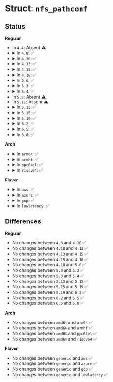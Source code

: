 # Struct: <code>nfs_pathconf</code>

## Status
<b>Regular</b>
<ul>
<li>
In <code>4.4</code>: Absent ⚠️
</li>
<li>
<details>
<summary>In <code>4.8</code>: ✅</summary>

```c
struct nfs_pathconf {
    struct nfs_fattr *fattr;
    __u32 max_link;
    __u32 max_namelen;
};
```
</details>
</li>
<li>
<details>
<summary>In <code>4.10</code>: ✅</summary>

```c
struct nfs_pathconf {
    struct nfs_fattr *fattr;
    __u32 max_link;
    __u32 max_namelen;
};
```
</details>
</li>
<li>
<details>
<summary>In <code>4.13</code>: ✅</summary>

```c
struct nfs_pathconf {
    struct nfs_fattr *fattr;
    __u32 max_link;
    __u32 max_namelen;
};
```
</details>
</li>
<li>
<details>
<summary>In <code>4.15</code>: ✅</summary>

```c
struct nfs_pathconf {
    struct nfs_fattr *fattr;
    __u32 max_link;
    __u32 max_namelen;
};
```
</details>
</li>
<li>
<details>
<summary>In <code>4.18</code>: ✅</summary>

```c
struct nfs_pathconf {
    struct nfs_fattr *fattr;
    __u32 max_link;
    __u32 max_namelen;
};
```
</details>
</li>
<li>
<details>
<summary>In <code>5.0</code>: ✅</summary>

```c
struct nfs_pathconf {
    struct nfs_fattr *fattr;
    __u32 max_link;
    __u32 max_namelen;
};
```
</details>
</li>
<li>
<details>
<summary>In <code>5.3</code>: ✅</summary>

```c
struct nfs_pathconf {
    struct nfs_fattr *fattr;
    __u32 max_link;
    __u32 max_namelen;
};
```
</details>
</li>
<li>
<details>
<summary>In <code>5.4</code>: ✅</summary>

```c
struct nfs_pathconf {
    struct nfs_fattr *fattr;
    __u32 max_link;
    __u32 max_namelen;
};
```
</details>
</li>
<li>
In <code>5.8</code>: Absent ⚠️
</li>
<li>
In <code>5.11</code>: Absent ⚠️
</li>
<li>
<details>
<summary>In <code>5.13</code>: ✅</summary>

```c
struct nfs_pathconf {
    struct nfs_fattr *fattr;
    __u32 max_link;
    __u32 max_namelen;
};
```
</details>
</li>
<li>
<details>
<summary>In <code>5.15</code>: ✅</summary>

```c
struct nfs_pathconf {
    struct nfs_fattr *fattr;
    __u32 max_link;
    __u32 max_namelen;
};
```
</details>
</li>
<li>
<details>
<summary>In <code>5.19</code>: ✅</summary>

```c
struct nfs_pathconf {
    struct nfs_fattr *fattr;
    __u32 max_link;
    __u32 max_namelen;
};
```
</details>
</li>
<li>
<details>
<summary>In <code>6.2</code>: ✅</summary>

```c
struct nfs_pathconf {
    struct nfs_fattr *fattr;
    __u32 max_link;
    __u32 max_namelen;
};
```
</details>
</li>
<li>
<details>
<summary>In <code>6.5</code>: ✅</summary>

```c
struct nfs_pathconf {
    struct nfs_fattr *fattr;
    __u32 max_link;
    __u32 max_namelen;
};
```
</details>
</li>
<li>
<details>
<summary>In <code>6.8</code>: ✅</summary>

```c
struct nfs_pathconf {
    struct nfs_fattr *fattr;
    __u32 max_link;
    __u32 max_namelen;
};
```
</details>
</li>
</ul>
<b>Arch</b>
<ul>
<li>
<details>
<summary>In <code>arm64</code>: ✅</summary>

```c
struct nfs_pathconf {
    struct nfs_fattr *fattr;
    __u32 max_link;
    __u32 max_namelen;
};
```
</details>
</li>
<li>
<details>
<summary>In <code>armhf</code>: ✅</summary>

```c
struct nfs_pathconf {
    struct nfs_fattr *fattr;
    __u32 max_link;
    __u32 max_namelen;
};
```
</details>
</li>
<li>
<details>
<summary>In <code>ppc64el</code>: ✅</summary>

```c
struct nfs_pathconf {
    struct nfs_fattr *fattr;
    __u32 max_link;
    __u32 max_namelen;
};
```
</details>
</li>
<li>
<details>
<summary>In <code>riscv64</code>: ✅</summary>

```c
struct nfs_pathconf {
    struct nfs_fattr *fattr;
    __u32 max_link;
    __u32 max_namelen;
};
```
</details>
</li>
</ul>
<b>Flavor</b>
<ul>
<li>
<details>
<summary>In <code>aws</code>: ✅</summary>

```c
struct nfs_pathconf {
    struct nfs_fattr *fattr;
    __u32 max_link;
    __u32 max_namelen;
};
```
</details>
</li>
<li>
<details>
<summary>In <code>azure</code>: ✅</summary>

```c
struct nfs_pathconf {
    struct nfs_fattr *fattr;
    __u32 max_link;
    __u32 max_namelen;
};
```
</details>
</li>
<li>
<details>
<summary>In <code>gcp</code>: ✅</summary>

```c
struct nfs_pathconf {
    struct nfs_fattr *fattr;
    __u32 max_link;
    __u32 max_namelen;
};
```
</details>
</li>
<li>
<details>
<summary>In <code>lowlatency</code>: ✅</summary>

```c
struct nfs_pathconf {
    struct nfs_fattr *fattr;
    __u32 max_link;
    __u32 max_namelen;
};
```
</details>
</li>
</ul>

## Differences
<b>Regular</b>
<ul>
<li>
No changes between <code>4.8</code> and <code>4.10</code> ✅
</li>
<li>
No changes between <code>4.10</code> and <code>4.13</code> ✅
</li>
<li>
No changes between <code>4.13</code> and <code>4.15</code> ✅
</li>
<li>
No changes between <code>4.15</code> and <code>4.18</code> ✅
</li>
<li>
No changes between <code>4.18</code> and <code>5.0</code> ✅
</li>
<li>
No changes between <code>5.0</code> and <code>5.3</code> ✅
</li>
<li>
No changes between <code>5.3</code> and <code>5.4</code> ✅
</li>
<li>
No changes between <code>5.13</code> and <code>5.15</code> ✅
</li>
<li>
No changes between <code>5.15</code> and <code>5.19</code> ✅
</li>
<li>
No changes between <code>5.19</code> and <code>6.2</code> ✅
</li>
<li>
No changes between <code>6.2</code> and <code>6.5</code> ✅
</li>
<li>
No changes between <code>6.5</code> and <code>6.8</code> ✅
</li>
</ul>
<b>Arch</b>
<ul>
<li>
No changes between <code>amd64</code> and <code>arm64</code> ✅
</li>
<li>
No changes between <code>amd64</code> and <code>armhf</code> ✅
</li>
<li>
No changes between <code>amd64</code> and <code>ppc64el</code> ✅
</li>
<li>
No changes between <code>amd64</code> and <code>riscv64</code> ✅
</li>
</ul>
<b>Flavor</b>
<ul>
<li>
No changes between <code>generic</code> and <code>aws</code> ✅
</li>
<li>
No changes between <code>generic</code> and <code>azure</code> ✅
</li>
<li>
No changes between <code>generic</code> and <code>gcp</code> ✅
</li>
<li>
No changes between <code>generic</code> and <code>lowlatency</code> ✅
</li>
</ul>
